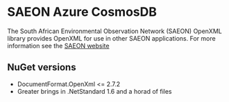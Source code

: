 ﻿# SAEON Azure CosmosDB
The South African Environmental Observation Network (SAEON) OpenXML library provides OpenXML for use in other SAEON applications. 
For more information see the [SAEON website](http://www.SAEON.ac.za)

## NuGet versions
- DocumentFormat.OpenXml <= 2.7.2
- Greater brings in .NetStandard 1.6 and a horad of files